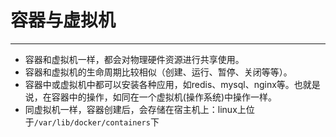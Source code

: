 # 容器与虚拟机
---
- 容器和虚拟机一样，都会对物理硬件资源进行共享使用。
- 容器和虚拟机的生命周期比较相似（创建、运行、暂停、关闭等等）。
- 容器中或虚拟机中都可以安装各种应用，如redis、mysql、nginx等。也就是说，在容器中的操作，如同在一个虚拟机(操作系统)中操作一样。
- 同虚拟机一样，容器创建后，会存储在宿主机上：linux上位于`/var/lib/docker/containers`下